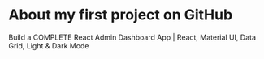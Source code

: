 # About my first project on GitHub
Build a COMPLETE React Admin Dashboard App | React, Material UI, Data Grid, Light & Dark Mode
